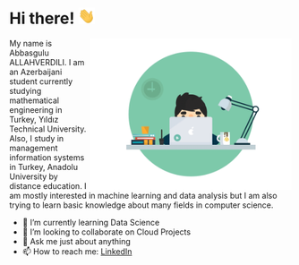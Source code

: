 <h1> Hi there!  <img src="https://github.com/abbasgulu/abbasgulu/blob/main/assent/wave.gif" width="30px"></h1>

<p> <img align="right" src="https://github.com/abbasgulu/abbasgulu/blob/main/assent/code.gif" width="360" style="max-width:100%;"> </p>

<p> My name is Abbasgulu ALLAHVERDILI. I am an Azerbaijani student currently studying mathematical engineering in Turkey, Yıldız Technical University. 
Also, I study in management information systems in Turkey, Anadolu University by distance education.
I am mostly interested in machine learning and data analysis but I am also trying to learn basic knowledge about many fields in computer science. </p>

<ul>
<li><g-emoji class="g-emoji" alias="seedling" fallback-src="https://github.githubassets.com/images/icons/emoji/unicode/1f331.png">🌱</g-emoji> I’m currently learning Data Science</li>
<li><g-emoji class="g-emoji" alias="dancers" fallback-src="https://github.githubassets.com/images/icons/emoji/unicode/1f46f.png">👯</g-emoji> I’m looking to collaborate on Cloud Projects</li>
<li><g-emoji class="g-emoji" alias="speech_balloon" fallback-src="https://github.githubassets.com/images/icons/emoji/unicode/1f4ac.png">💬</g-emoji> Ask me just about anything</li>
<li><g-emoji class="g-emoji" alias="mailbox" fallback-src="https://github.githubassets.com/images/icons/emoji/unicode/1f4eb.png">📫</g-emoji> How to reach me: <a href="https://www.linkedin.com/in/abbasallahverdili/" rel="nofollow">LinkedIn</a></li>
</ul>


